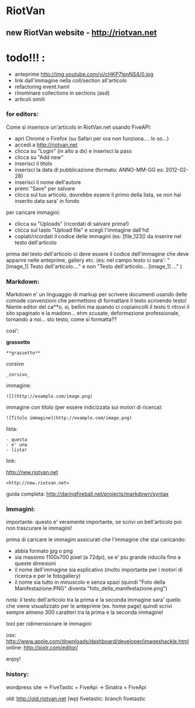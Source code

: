 # RiotVan
## new RiotVan website - http://riotvan.net

# todo!!! :

- anteprime http://img.youtube.com/vi/cHKP7lpnNS4/0.jpg
- link dall'immagine nella coll/section all'articolo
- refactoring event.haml
- rinominare collections in sections (asd)
- articoli simili

### for editors:

Come si inserisce un'articolo in RiotVan.net usando FiveAPI:

- apri Chrome o Firefox (su Safari per ora non funziona.... lo so...)
- accedi a http://riotvan.net
- clicca su "Login" (in alto a dx) e inserisci la pass
- clicca su "Add new"
- inserisci il titolo 
- inserisci la data di pubblicazione (formato: ANNO-MM-GG es: 2012-02-28)
- inserisci il nome dell'autore
- premi "Save" per salvare
- clicca sul tuo articolo, dovrebbe essere il primo della lista, se non hai inserito data sara' in fondo
 

per caricare immagini:

- clicca su "Uploads" (ricordati di salvare prima!)
- clicca sul tasto "Upload file" e scegli l'immagine dall'hd
- copiati/ricordati il codice delle immagini (es: [file_123]) da inserire nel testo dell'articolo

prima del testo dell'articolo ci deve essere il codice dell'immagine che deve apparire nelle anteprime, gallery etc. (es: nel campo testo ci sara': "[image_1] Testo dell'articolo...." e non "Testo dell'articolo... [image_1] ..." ) 



### Markdown:

Markdown e' un linguaggio di markup per scrivere documenti usando delle comode convenzioni che permettono di formattare il testo scrivendo testo! Niente editor del ca**o, si, bellini ma quando ci copiaincolli il testo ti ritrovi il sito spaginato e la madonn... ehm scusate, deformazione professionale, tornando a noi...
sto testo, come si formatta??

cosi':

**grassetto**

    **grassetto**

_corsivo_

    _corsivo_

immagine:

    ![](http://example.com/image.png)

immagine con titolo (per essere indicizzata sui motori di ricerca):

    ![Titolo immagine](http://example.com/image.png)

lista:

    - questa
    - e' una
    - lista!   

link:

<http://new.riotvan.net>  

    <http://new.riotvan.net>    


guida completa:
http://daringfireball.net/projects/markdown/syntax


### Immagini:

importante: questo e' veramente importante, se scrivi un bell'articolo poi non trascurare le immagini!

prima di caricare le immagini assicurati che l'immagine che stai caricando:

- abbia formato jpg o png
- sia massimo 1100x700 pixel (a 72dpi), se e' piu grande riducila fino a queste dimesioni
- il nome dell'immagine sia esplicativo (molto importante per i motori di ricerca e per le fotogallery)
- il nome sia tutto in minuscolo e senza spazi (quindi "Foto della Manifestazione.PNG" diventa "foto_della_manifestazione.png")


nota: il testo dell'articolo tra la prima e la seconda immagine sara' quello che viene visualizzato per le anteprime (es. home page) quindi scrivi sempre almeno 300 caratteri tra la prima e la seconda immagine!


tool per ridimensionare le immagini:

osx: http://www.apple.com/downloads/dashboard/developer/imageshackle.html
online: http://pixlr.com/editor/

enjoy!


### history:

wordpress site -> FiveTastic + FiveApi -> Sinatra + FiveApi

old: http://old.riotvan.net (wp)
fivetastic: branch fivetastic
